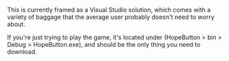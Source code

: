 This is currently framed as a Visual Studio solution, which comes with a variety of baggage that the average user probably doesn't need to worry about.

If you're just trying to play the game, it's located under (HopeButton > bin > Debug > HopeButton.exe), and should be the only thing you need to download.
